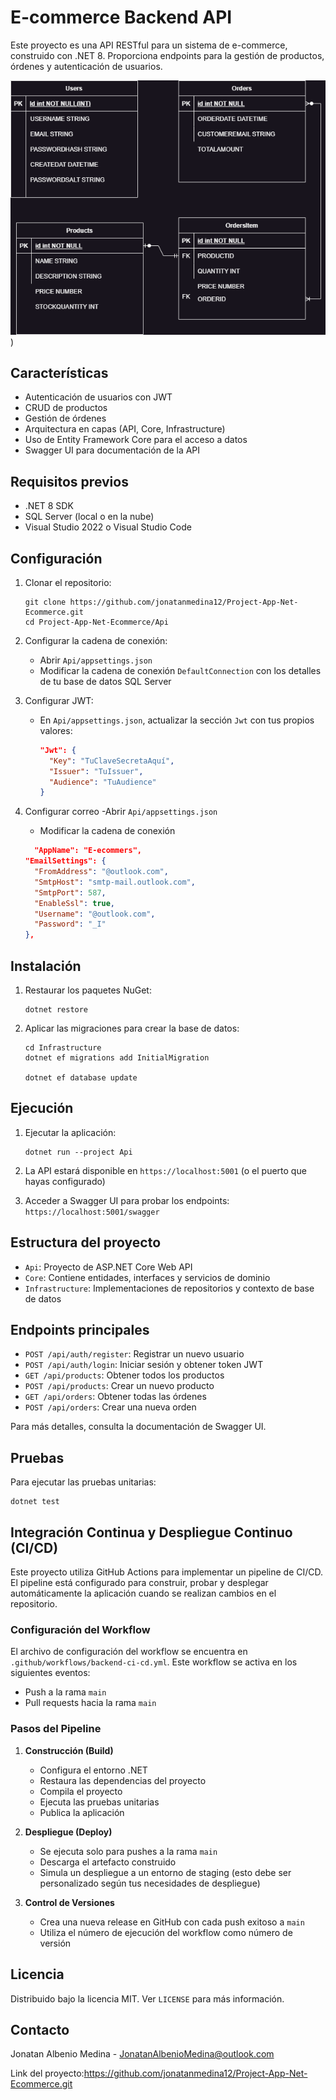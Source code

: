 # E-commerce Backend API

Este proyecto es una API RESTful para un sistema de e-commerce, construido con .NET 8. Proporciona endpoints para la gestión de productos, órdenes y autenticación de usuarios.

![Modelo Entidad-Relación](Entidad.png))



## Características

- Autenticación de usuarios con JWT
- CRUD de productos
- Gestión de órdenes
- Arquitectura en capas (API, Core, Infrastructure)
- Uso de Entity Framework Core para el acceso a datos
- Swagger UI para documentación de la API

## Requisitos previos

- .NET 8 SDK
- SQL Server (local o en la nube)
- Visual Studio 2022 o Visual Studio Code

## Configuración

1. Clonar el repositorio:
   ```
   git clone https://github.com/jonatanmedina12/Project-App-Net-Ecommerce.git
   cd Project-App-Net-Ecommerce/Api
   ```

2. Configurar la cadena de conexión:
   - Abrir `Api/appsettings.json`
   - Modificar la cadena de conexión `DefaultConnection` con los detalles de tu base de datos SQL Server

3. Configurar JWT:
   - En `Api/appsettings.json`, actualizar la sección `Jwt` con tus propios valores:
     ```json
     "Jwt": {
       "Key": "TuClaveSecretaAquí",
       "Issuer": "TuIssuer",
       "Audience": "TuAudience"
     }
     ```
4. Configurar correo
   -Abrir `Api/appsettings.json`
   - Modificar la cadena de conexión
   ```json
     "AppName": "E-ecommers",
   "EmailSettings": {
     "FromAddress": "@outlook.com",
     "SmtpHost": "smtp-mail.outlook.com",
     "SmtpPort": 587,
     "EnableSsl": true,
     "Username": "@outlook.com",
     "Password": "_I"
   },
   ```
## Instalación

1. Restaurar los paquetes NuGet:
   ```
   dotnet restore
   ```

2. Aplicar las migraciones para crear la base de datos:
   ```
   cd Infrastructure
   dotnet ef migrations add InitialMigration

   dotnet ef database update
   ```

## Ejecución

1. Ejecutar la aplicación:
   ```
   dotnet run --project Api
   ```

2. La API estará disponible en `https://localhost:5001` (o el puerto que hayas configurado)

3. Acceder a Swagger UI para probar los endpoints:
   `https://localhost:5001/swagger`

## Estructura del proyecto

- `Api`: Proyecto de ASP.NET Core Web API
- `Core`: Contiene entidades, interfaces y servicios de dominio
- `Infrastructure`: Implementaciones de repositorios y contexto de base de datos

## Endpoints principales

- `POST /api/auth/register`: Registrar un nuevo usuario
- `POST /api/auth/login`: Iniciar sesión y obtener token JWT
- `GET /api/products`: Obtener todos los productos
- `POST /api/products`: Crear un nuevo producto
- `GET /api/orders`: Obtener todas las órdenes
- `POST /api/orders`: Crear una nueva orden

Para más detalles, consulta la documentación de Swagger UI.

## Pruebas

Para ejecutar las pruebas unitarias:

```
dotnet test
```

## Integración Continua y Despliegue Continuo (CI/CD)

Este proyecto utiliza GitHub Actions para implementar un pipeline de CI/CD. El pipeline está configurado para construir, probar y desplegar automáticamente la aplicación cuando se realizan cambios en el repositorio.

### Configuración del Workflow

El archivo de configuración del workflow se encuentra en `.github/workflows/backend-ci-cd.yml`. Este workflow se activa en los siguientes eventos:

- Push a la rama `main`
- Pull requests hacia la rama `main`

### Pasos del Pipeline

1. **Construcción (Build)**
   - Configura el entorno .NET
   - Restaura las dependencias del proyecto
   - Compila el proyecto
   - Ejecuta las pruebas unitarias
   - Publica la aplicación

2. **Despliegue (Deploy)**
   - Se ejecuta solo para pushes a la rama `main`
   - Descarga el artefacto construido
   - Simula un despliegue a un entorno de staging (esto debe ser personalizado según tus necesidades de despliegue)

3. **Control de Versiones**
   - Crea una nueva release en GitHub con cada push exitoso a `main`
   - Utiliza el número de ejecución del workflow como número de versión

## Licencia

Distribuido bajo la licencia MIT. Ver `LICENSE` para más información.

## Contacto

Jonatan Albenio Medina - JonatanAlbenioMedina@outlook.com 

Link del proyecto:https://github.com/jonatanmedina12/Project-App-Net-Ecommerce.git